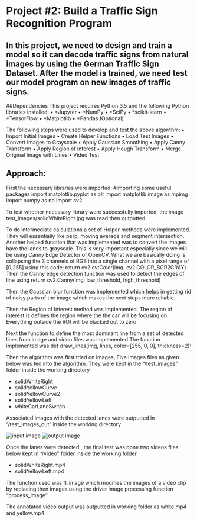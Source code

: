 # Project #2: Build a Traffic Sign Recognition Program
## In this project, we need to design and train a model so it can decode traffic signs from natural images by using the German Traffic Sign Dataset. After the model is trained, we need test our model program on new images of traffic signs.

##Dependencies
This project requires Python 3.5 and the following Python libraries installed:
•	*Jupyter
•	*NumPy
•	*SciPy
•	*scikit-learn
•	*TensorFlow
•	*Matplotlib
•	*Pandas (Optional)


The following steps were used to develop and test the above algorithm:
•	Import Initial Images
•	Create Helper Functions
•	Load Test Images
•	Convert Images to Grayscale
•	Apply Gaussian Smoothing
•	Apply Canny Transform
•	Apply Region of interest
•	Apply Hough Transform
•	Merge Original Image with Lines
•	Video Test

## Approach:
First the necessary libraries were imported:
#importing some useful packages
import matplotlib.pyplot as plt
import matplotlib.image as mpimg
import numpy as np
import cv2

To test whether necessary library were successfully imported, the image test_images/solidWhiteRight.jpg was read then outputted. 

To do intermediate calculations a set of Helper methods were implemented. They will essentially like perp, moving average and segment intersection. 
Another helped function that was implemented was to convert the images have the lanes to grayscale. This is very important especially since we will be using Canny Edge Detector of OpenCV. What we are basically doing is collapsing the 3 channels of RGB into a single channel with a pixel range of [0,255] using this code:
return cv2.cvtColor(img, cv2.COLOR_BGR2GRAY)
Then the Canny edge detection function was used to detect the edges of line using
return cv2.Canny(img, low_threshold, high_threshold)

Then the Gaussian blur function was  implemented which  helps in getting rid of noisy parts of the image which makes the next steps more reliable.

Then the Region of Interest method was implemented. The region of interest is defines the region where the the car will be focusing on.. Everything outside the ROI will be blacked out to zero

Next the function to define the most dominant line from a set of detected lines from image and video files was implemented
The function implemented was 
def draw_lines(img, lines, color=[255, 0, 0], thickness=2):

Then the algorithm was first tried on images, Five images files as given below was fed into the algorithm. They were kept in the “/test_images” folder inside the working directory
* solidWhiteRight
* solidYellowCurve
* solidYellowCurve2
* solidYellowLeft
* whiteCarLaneSwitch

Associated images with the detected lanes were outputted in “/test_images_out” inside the working directory

![input image](/test_images/solidWhiteRight.jpg?width=20%) 
![output image](/test_images_out/solidWhiteRight.jpg)


Once the lanes were detected , the final test was done two videos files below kept in “/video” folder inside the working folder
* solidWhiteRight.mp4
* solidYellowLeft.mp4

The function used was fl_image which modifies the images of a video clip by replacing then images using the driver image processing function “process_image”

The annotated video output was outputted in working folder as white.mp4 and yellow.mp4




